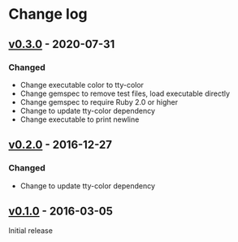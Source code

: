 # Change log

## [v0.3.0] - 2020-07-31

### Changed
* Change executable color to tty-color
* Change gemspec to remove test files, load executable directly
* Change gemspec to require Ruby 2.0 or higher
* Change to update tty-color dependency
* Change executable to print newline

## [v0.2.0] - 2016-12-27

### Changed
* Change to update tty-color dependency

## [v0.1.0] - 2016-03-05

Initial release

[v0.3.0]: https://github.com/piotrmurach/tty-color-cli/compare/v0.2.0...v0.3.0
[v0.2.0]: https://github.com/piotrmurach/tty-color-cli/compare/v0.1.0...v0.2.0
[v0.1.0]: https://github.com/piotrmurach/tty-color-cli/compare/v0.1.0
